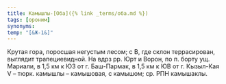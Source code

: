 ```yaml
---
title: Камышлы-[Оба]({% link _terms/оба.md %})
tags: [ороним]
synonyms:
temp: "[&Ж-1&]"
---
```


Крутая гора, поросшая негустым лесом; с В, где склон террасирован, выглядит
трапециевидной. На вдрз рр. Юрт и Ворон, по п. борту ущ. Мариали, в 1,5 км к ЮЗ
от г. Баш-Пармак, в 1,5 км к ЮВ от г. Кызыл-Кая V – тюрк. камышлы – камышовая, с
камышом; ср. РПН камышаклы.

